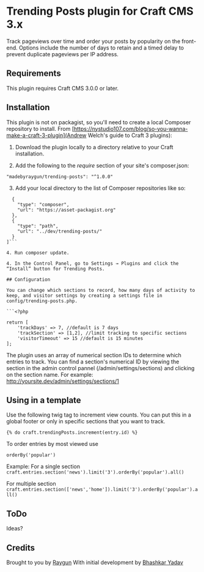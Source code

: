 # Trending Posts plugin for Craft CMS 3.x

Track pageviews over time and order your posts by popularity on the front-end. Options include the number of days to retain and a timed delay to prevent duplicate pageviews per IP address.

## Requirements

This plugin requires Craft CMS 3.0.0 or later.

## Installation

This plugin is not on packagist, so you'll need to create a local Composer repository to install. From [https://nystudio107.com/blog/so-you-wanna-make-a-craft-3-plugin](Andrew Welch's guide to Craft 3 plugins):

1. Download the plugin locally to a directory relative to your Craft installation. 

2. Add the following to the *require* section of your site's composer.json:

`"madebyraygun/trending-posts": "^1.0.0"`

3. Add your local directory to the list of Composer repositories like so:

```"repositories": [
  {
    "type": "composer",
    "url": "https://asset-packagist.org"
  },
  {
    "type": "path",
    "url": "../dev/trending-posts/"
  }
]```

4. Run composer update.

4. In the Control Panel, go to Settings → Plugins and click the “Install” button for Trending Posts.

## Configuration

You can change which sections to record, how many days of activity to keep, and visitor settings by creating a settings file in config/trending-posts.php. 

```<?php

return [
    'trackDays' => 7, //default is 7 days
    'trackSection' => [1,2], //limit tracking to specific sections
    'visitorTimeout' => 15 //default is 15 minutes
];
```

The plugin uses an array of numerical section IDs to determine which entries to track. You can find a section's numerical ID by viewing the section in the admin control pannel (/admin/settings/sections) and clicking on the section name. For example: http://yoursite.dev/admin/settings/sections/1

## Using in a template

Use the following twig tag to increment view counts. You can put this in a global footer or only in specific sections that you want to track.

`{% do craft.trendingPosts.increment(entry.id) %}`

To order entries by most viewed use

`orderBy('popular')`

Example:
For a single section
`craft.entries.section('news').limit('3').orderBy('popular').all()`

For multiple section
`craft.entries.section(['news','home']).limit('3').orderBy('popular').all()`

## ToDo
Ideas?

## Credits

Brought to you by [Raygun](https://madebyraygun.com)
With initial development by [Bhashkar Yadav](http://sidd3.com)
